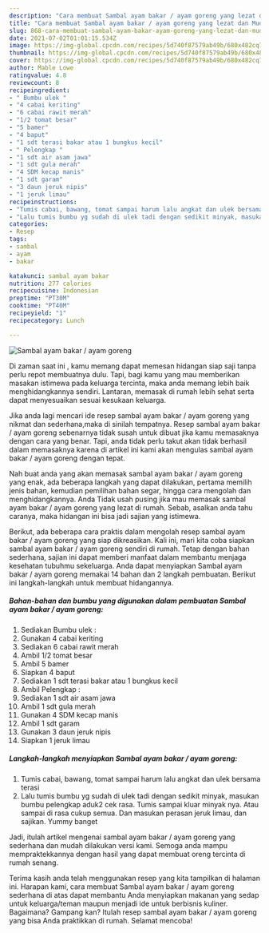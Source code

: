 ```yaml
---
description: "Cara membuat Sambal ayam bakar / ayam goreng yang lezat dan Mudah Dibuat"
title: "Cara membuat Sambal ayam bakar / ayam goreng yang lezat dan Mudah Dibuat"
slug: 868-cara-membuat-sambal-ayam-bakar-ayam-goreng-yang-lezat-dan-mudah-dibuat
date: 2021-07-02T01:01:15.534Z
image: https://img-global.cpcdn.com/recipes/5d740f87579ab49b/680x482cq70/sambal-ayam-bakar-ayam-goreng-foto-resep-utama.jpg
thumbnail: https://img-global.cpcdn.com/recipes/5d740f87579ab49b/680x482cq70/sambal-ayam-bakar-ayam-goreng-foto-resep-utama.jpg
cover: https://img-global.cpcdn.com/recipes/5d740f87579ab49b/680x482cq70/sambal-ayam-bakar-ayam-goreng-foto-resep-utama.jpg
author: Mable Lowe
ratingvalue: 4.8
reviewcount: 8
recipeingredient:
- " Bumbu ulek "
- "4 cabai keriting"
- "6 cabai rawit merah"
- "1/2 tomat besar"
- "5 bamer"
- "4 baput"
- "1 sdt terasi bakar atau 1 bungkus kecil"
- " Pelengkap "
- "1 sdt air asam jawa"
- "1 sdt gula merah"
- "4 SDM kecap manis"
- "1 sdt garam"
- "3 daun jeruk nipis"
- "1 jeruk limau"
recipeinstructions:
- "Tumis cabai, bawang, tomat sampai harum lalu angkat dan ulek bersama terasi"
- "Lalu tumis bumbu yg sudah di ulek tadi dengan sedikit minyak, masukan bumbu pelengkap aduk2 cek rasa. Tumis sampai kluar minyak nya. Atau sampai di rasa cukup semua. Dan masukan perasan jeruk limau, dan sajikan. Yummy banget"
categories:
- Resep
tags:
- sambal
- ayam
- bakar

katakunci: sambal ayam bakar 
nutrition: 277 calories
recipecuisine: Indonesian
preptime: "PT30M"
cooktime: "PT40M"
recipeyield: "1"
recipecategory: Lunch

---
```



![Sambal ayam bakar / ayam goreng](https://img-global.cpcdn.com/recipes/5d740f87579ab49b/680x482cq70/sambal-ayam-bakar-ayam-goreng-foto-resep-utama.jpg)

Di zaman  saat ini , kamu memang dapat memesan hidangan siap saji tanpa perlu repot membuatnya dulu. Tapi, bagi kamu yang mau memberikan masakan istimewa pada keluarga tercinta, maka anda memang lebih baik menghidangkannya sendiri. Lantaran, memasak di rumah lebih sehat serta dapat menyesuaikan sesuai kesukaan keluarga.

Jika anda lagi mencari ide resep sambal ayam bakar / ayam goreng yang nikmat dan sederhana,maka di sinilah tempatnya. Resep sambal ayam bakar / ayam goreng  sebenarnya tidak susah untuk dibuat jika kamu memasaknya dengan cara yang benar. Tapi, anda tidak perlu takut akan tidak berhasil dalam memasaknya 
karena di artikel ini kami akan mengulas sambal ayam bakar / ayam goreng dengan tepat.  



Nah buat anda yang akan memasak sambal ayam bakar / ayam goreng yang enak, ada beberapa langkah yang dapat dilakukan, pertama memilih jenis bahan, kemudian pemilihan bahan segar, hingga cara mengolah dan menghidangkannya. Anda Tidak usah pusing jika mau memasak sambal ayam bakar / ayam goreng yang lezat di rumah. Sebab, asalkan anda  tahu caranya, maka hidangan ini bisa jadi sajian yang istimewa.

Berikut, ada beberapa cara praktis  dalam mengolah resep sambal ayam bakar / ayam goreng yang siap dikreasikan. Kali ini, mari kita coba siapkan sambal ayam bakar / ayam goreng sendiri di rumah. Tetap dengan bahan sederhana, sajian ini dapat memberi manfaat dalam membantu menjaga kesehatan tubuhmu sekeluarga. Anda dapat menyiapkan Sambal ayam bakar / ayam goreng memakai 14 bahan dan 2 langkah pembuatan. Berikut ini langkah-langkah untuk membuat hidangannya.

<!--inarticleads1-->

##### Bahan-bahan dan bumbu yang digunakan dalam pembuatan Sambal ayam bakar / ayam goreng:

1. Sediakan  Bumbu ulek :
1. Gunakan 4 cabai keriting
1. Sediakan 6 cabai rawit merah
1. Ambil 1/2 tomat besar
1. Ambil 5 bamer
1. Siapkan 4 baput
1. Sediakan 1 sdt terasi bakar atau 1 bungkus kecil
1. Ambil  Pelengkap :
1. Sediakan 1 sdt air asam jawa
1. Ambil 1 sdt gula merah
1. Gunakan 4 SDM kecap manis
1. Ambil 1 sdt garam
1. Gunakan 3 daun jeruk nipis
1. Siapkan 1 jeruk limau




<!--inarticleads2-->

##### Langkah-langkah menyiapkan Sambal ayam bakar / ayam goreng:

1. Tumis cabai, bawang, tomat sampai harum lalu angkat dan ulek bersama terasi
1. Lalu tumis bumbu yg sudah di ulek tadi dengan sedikit minyak, masukan bumbu pelengkap aduk2 cek rasa. Tumis sampai kluar minyak nya. Atau sampai di rasa cukup semua. Dan masukan perasan jeruk limau, dan sajikan. Yummy banget




Jadi, itulah artikel mengenai  sambal ayam bakar / ayam goreng  yang sederhana dan mudah dilakukan versi kami. Semoga anda mampu mempraktekkannya dengan hasil yang dapat membuat oreng tercinta di rumah senang. 

Terima kasih anda telah menggunakan resep yang kita tampilkan di halaman ini. Harapan kami, cara membuat  Sambal ayam bakar / ayam goreng sederhana di atas dapat membantu Anda menyiapkan makanan yang sedap untuk keluarga/teman maupun menjadi ide untuk berbisnis kuliner. Bagaimana? Gampang kan? Itulah resep sambal ayam bakar / ayam goreng yang bisa Anda praktikkan di rumah. Selamat mencoba!

